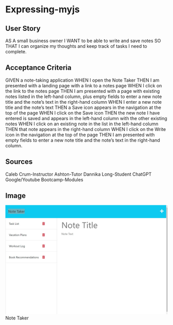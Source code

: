 # Expressing-myjs

## User Story

AS A small business owner
I WANT to be able to write and save notes
SO THAT I can organize my thoughts and keep track of tasks I need to complete.

## Acceptance Criteria

GIVEN a note-taking application
WHEN I open the Note Taker
THEN I am presented with a landing page with a link to a notes page
WHEN I click on the link to the notes page
THEN I am presented with a page with existing notes listed in the left-hand column, plus empty fields to enter a new note title and the note’s text in the right-hand column
WHEN I enter a new note title and the note’s text
THEN a Save icon appears in the navigation at the top of the page
WHEN I click on the Save icon
THEN the new note I have entered is saved and appears in the left-hand column with the other existing notes
WHEN I click on an existing note in the list in the left-hand column
THEN that note appears in the right-hand column
WHEN I click on the Write icon in the navigation at the top of the page
THEN I am presented with empty fields to enter a new note title and the note’s text in the right-hand column.

## Sources

Caleb Crum-Instructor
Ashton-Tutor
Dannika Long-Student
ChatGPT
Google/Youtube
Bootcamp-Modules

## Image 

![Alt Text](image.png) Note Taker


